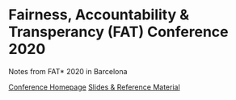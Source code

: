 # Fairness, Accountability & Transperancy (FAT) Conference 2020

Notes from FAT* 2020 in Barcelona

[Conference Homepage](https://fatconference.org/index.html)
[Slides & Reference Material](https://drive.google.com/drive/u/0/folders/1N5QRs-gucF8gyKHGayjM2cFensxnNwAl)
